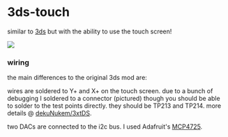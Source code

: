 3ds-touch
=========

similar to [3ds](../3ds) but with the ability to use the touch screen!

![](https://user-images.githubusercontent.com/1810591/276076967-36959b4e-5ebe-4bbc-8ded-9731c9005b8d.jpg)

### wiring

the main differences to the original 3ds mod are:

wires are soldered to Y+ and X+ on the touch screen.  due to a bunch of
debugging I soldered to a connector (pictured) though you should be able to
solder to the test points directly.  they should be TP213 and TP214.
more details @ [dekuNukem/3xtDS].

two DACs are connected to the i2c bus.  I used Adafruit's [MCP4725].

[dekuNukem/3xtDS]: https://github.com/dekuNukem/3xtDS
[MCP4725]: https://amzn.to/3PZrTY0
